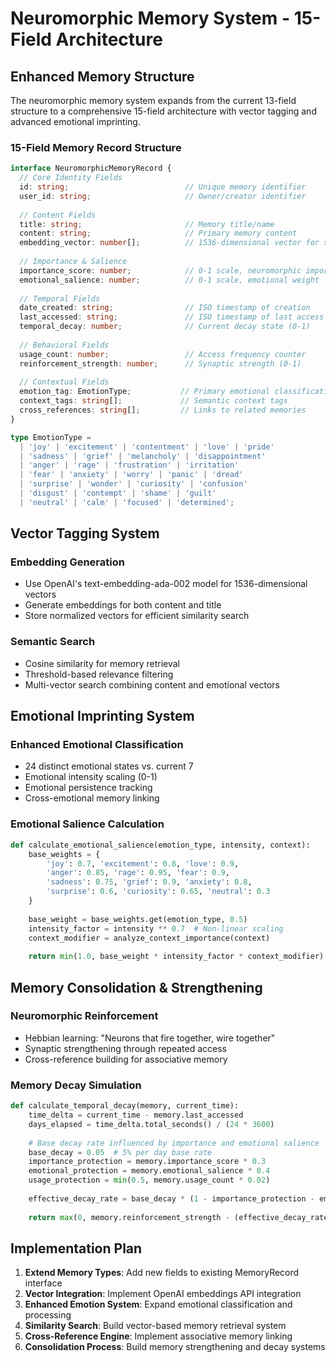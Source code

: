 # Neuromorphic Memory System - 15-Field Architecture

## Enhanced Memory Structure

The neuromorphic memory system expands from the current 13-field structure to a comprehensive 15-field architecture with vector tagging and advanced emotional imprinting.

### 15-Field Memory Record Structure

```typescript
interface NeuromorphicMemoryRecord {
  // Core Identity Fields
  id: string;                          // Unique memory identifier
  user_id: string;                     // Owner/creator identifier
  
  // Content Fields
  title: string;                       // Memory title/name
  content: string;                     // Primary memory content
  embedding_vector: number[];          // 1536-dimensional vector for semantic search
  
  // Importance & Salience
  importance_score: number;            // 0-1 scale, neuromorphic importance
  emotional_salience: number;          // 0-1 scale, emotional weight
  
  // Temporal Fields
  date_created: string;                // ISO timestamp of creation
  last_accessed: string;               // ISO timestamp of last access
  temporal_decay: number;              // Current decay state (0-1)
  
  // Behavioral Fields
  usage_count: number;                 // Access frequency counter
  reinforcement_strength: number;      // Synaptic strength (0-1)
  
  // Contextual Fields
  emotion_tag: EmotionType;           // Primary emotional classification
  context_tags: string[];             // Semantic context tags
  cross_references: string[];         // Links to related memories
}

type EmotionType = 
  | 'joy' | 'excitement' | 'contentment' | 'love' | 'pride'
  | 'sadness' | 'grief' | 'melancholy' | 'disappointment'
  | 'anger' | 'rage' | 'frustration' | 'irritation'
  | 'fear' | 'anxiety' | 'worry' | 'panic' | 'dread'
  | 'surprise' | 'wonder' | 'curiosity' | 'confusion'
  | 'disgust' | 'contempt' | 'shame' | 'guilt'
  | 'neutral' | 'calm' | 'focused' | 'determined';
```

## Vector Tagging System

### Embedding Generation
- Use OpenAI's text-embedding-ada-002 model for 1536-dimensional vectors
- Generate embeddings for both content and title
- Store normalized vectors for efficient similarity search

### Semantic Search
- Cosine similarity for memory retrieval
- Threshold-based relevance filtering
- Multi-vector search combining content and emotional vectors

## Emotional Imprinting System

### Enhanced Emotional Classification
- 24 distinct emotional states vs. current 7
- Emotional intensity scaling (0-1)
- Emotional persistence tracking
- Cross-emotional memory linking

### Emotional Salience Calculation
```python
def calculate_emotional_salience(emotion_type, intensity, context):
    base_weights = {
        'joy': 0.7, 'excitement': 0.8, 'love': 0.9,
        'anger': 0.85, 'rage': 0.95, 'fear': 0.9,
        'sadness': 0.75, 'grief': 0.9, 'anxiety': 0.8,
        'surprise': 0.6, 'curiosity': 0.65, 'neutral': 0.3
    }
    
    base_weight = base_weights.get(emotion_type, 0.5)
    intensity_factor = intensity ** 0.7  # Non-linear scaling
    context_modifier = analyze_context_importance(context)
    
    return min(1.0, base_weight * intensity_factor * context_modifier)
```

## Memory Consolidation & Strengthening

### Neuromorphic Reinforcement
- Hebbian learning: "Neurons that fire together, wire together"
- Synaptic strengthening through repeated access
- Cross-reference building for associative memory

### Memory Decay Simulation
```python
def calculate_temporal_decay(memory, current_time):
    time_delta = current_time - memory.last_accessed
    days_elapsed = time_delta.total_seconds() / (24 * 3600)
    
    # Base decay rate influenced by importance and emotional salience
    base_decay = 0.05  # 5% per day base rate
    importance_protection = memory.importance_score * 0.3
    emotional_protection = memory.emotional_salience * 0.4
    usage_protection = min(0.5, memory.usage_count * 0.02)
    
    effective_decay_rate = base_decay * (1 - importance_protection - emotional_protection - usage_protection)
    
    return max(0, memory.reinforcement_strength - (effective_decay_rate * days_elapsed))
```

## Implementation Plan

1. **Extend Memory Types**: Add new fields to existing MemoryRecord interface
2. **Vector Integration**: Implement OpenAI embeddings API integration
3. **Enhanced Emotion System**: Expand emotional classification and processing
4. **Similarity Search**: Build vector-based memory retrieval system
5. **Cross-Reference Engine**: Implement associative memory linking
6. **Consolidation Process**: Build memory strengthening and decay systems

